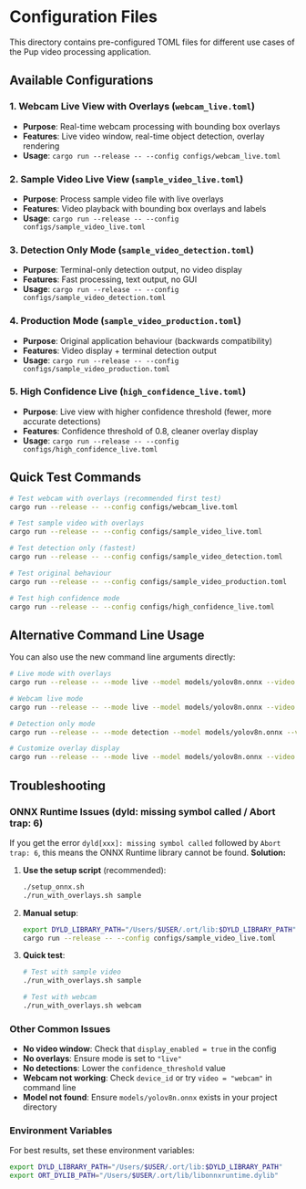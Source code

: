 # Configuration Files

This directory contains pre-configured TOML files for different use cases of the Pup video processing application.

## Available Configurations

### 1. **Webcam Live View with Overlays** (`webcam_live.toml`)
- **Purpose**: Real-time webcam processing with bounding box overlays
- **Features**: Live video window, real-time object detection, overlay rendering
- **Usage**: `cargo run --release -- --config configs/webcam_live.toml`

### 2. **Sample Video Live View** (`sample_video_live.toml`) 
- **Purpose**: Process sample video file with live overlays
- **Features**: Video playback with bounding box overlays and labels
- **Usage**: `cargo run --release -- --config configs/sample_video_live.toml`

### 3. **Detection Only Mode** (`sample_video_detection.toml`)
- **Purpose**: Terminal-only detection output, no video display
- **Features**: Fast processing, text output, no GUI
- **Usage**: `cargo run --release -- --config configs/sample_video_detection.toml`

### 4. **Production Mode** (`sample_video_production.toml`)
- **Purpose**: Original application behaviour (backwards compatibility)
- **Features**: Video display + terminal detection output
- **Usage**: `cargo run --release -- --config configs/sample_video_production.toml`

### 5. **High Confidence Live** (`high_confidence_live.toml`)
- **Purpose**: Live view with higher confidence threshold (fewer, more accurate detections)
- **Features**: Confidence threshold of 0.8, cleaner overlay display
- **Usage**: `cargo run --release -- --config configs/high_confidence_live.toml`

## Quick Test Commands

```bash
# Test webcam with overlays (recommended first test)
cargo run --release -- --config configs/webcam_live.toml

# Test sample video with overlays
cargo run --release -- --config configs/sample_video_live.toml

# Test detection only (fastest)
cargo run --release -- --config configs/sample_video_detection.toml

# Test original behaviour
cargo run --release -- --config configs/sample_video_production.toml

# Test high confidence mode
cargo run --release -- --config configs/high_confidence_live.toml
```

## Alternative Command Line Usage

You can also use the new command line arguments directly:

```bash
# Live mode with overlays
cargo run --release -- --mode live --model models/yolov8n.onnx --video assets/sample.mp4

# Webcam live mode
cargo run --release -- --mode live --model models/yolov8n.onnx --video webcam

# Detection only mode
cargo run --release -- --mode detection --model models/yolov8n.onnx --video assets/sample.mp4

# Customize overlay display
cargo run --release -- --mode live --model models/yolov8n.onnx --video assets/sample.mp4 --confidence 0.8 --show-labels --show-confidence
```

## Troubleshooting

### **ONNX Runtime Issues (dyld: missing symbol called / Abort trap: 6)**

If you get the error `dyld[xxx]: missing symbol called` followed by `Abort trap: 6`, this means the ONNX Runtime library cannot be found. **Solution:**

1. **Use the setup script** (recommended):
   ```bash
   ./setup_onnx.sh
   ./run_with_overlays.sh sample
   ```

2. **Manual setup**:
   ```bash
   export DYLD_LIBRARY_PATH="/Users/$USER/.ort/lib:$DYLD_LIBRARY_PATH"
   cargo run --release -- --config configs/sample_video_live.toml
   ```

3. **Quick test**:
   ```bash
   # Test with sample video
   ./run_with_overlays.sh sample
   
   # Test with webcam
   ./run_with_overlays.sh webcam
   ```

### **Other Common Issues**

- **No video window**: Check that `display_enabled = true` in the config
- **No overlays**: Ensure mode is set to `"live"` 
- **No detections**: Lower the `confidence_threshold` value
- **Webcam not working**: Check `device_id` or try `video = "webcam"` in command line
- **Model not found**: Ensure `models/yolov8n.onnx` exists in your project directory

### **Environment Variables**

For best results, set these environment variables:
```bash
export DYLD_LIBRARY_PATH="/Users/$USER/.ort/lib:$DYLD_LIBRARY_PATH"
export ORT_DYLIB_PATH="/Users/$USER/.ort/lib/libonnxruntime.dylib"
```